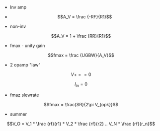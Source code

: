 * Inv amp

* $$A_V = \frac {-RF}{R1}$$

* non-inv

$$A_V = 1 + \frac {RR}{R1}$$

* fmax - unity gain

$$fmax = \frac {UGBW}{A_V}$$

* 2 opamp "law"

$$V+= = 0$$

$$I_{in} = 0$$

* fmaz slewrate

$$fmax = \frac{SR}{2\pi V_{opk}}$$

* summer

$$V_O = V_1 * \frac {rf}{r1}  * V_2 * \frac {rf}{r2} .. V_N * \frac {rf}{r_n}$$
